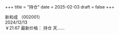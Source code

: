+++
title = "持仓"
date = 2025-02-03
draft = false
+++

新和成 （002001）  
2024/12/13  
￥21.67
最新价格：<span id="stockPrice"></span>
持仓 <span id="daysDifference"></span> 天……

<script>
    const today = new Date();
    const previousDate = new Date('2024-12-13'); // 这里假设之前某日是2024年12月13日
    const oneDay = 24 * 60 * 60 * 1000; // hours * minutes * seconds * milliseconds
    const diffDays = Math.round(Math.abs((today - previousDate) / oneDay));
    document.getElementById('daysDifference').innerText = diffDays;
</script>

 <script>
        async function getStockPrice() {
            const apiKey = 'U31XQFWRL9AC1J4Z';  // 使用有效的API密钥
            const symbol = '002001.SZ';  // 股票代码已加引号
            const url = `https://www.alphavantage.co/query?function=TIME_SERIES_DAILY&symbol=${symbol}&outputsize=full&apikey=${apiKey}`;
            
            try {
                const response = await fetch(url);
                const data = await response.json();
                
                if (data["Time Series (Daily)"]) {
                    // 获取最近的时间和价格
                    const latestTime = Object.keys(data["Time Series (Daily)"])[0];
                    const latestData = data["Time Series (Daily)"][latestTime];
                    const price = latestData["4. close"];

                    // 将价格保留两位小数
                    const formattedPrice = parseFloat(price).toFixed(2);
                    document.getElementById('stockPrice').innerText = `￥${formattedPrice}`;

                }
                }
    </script>